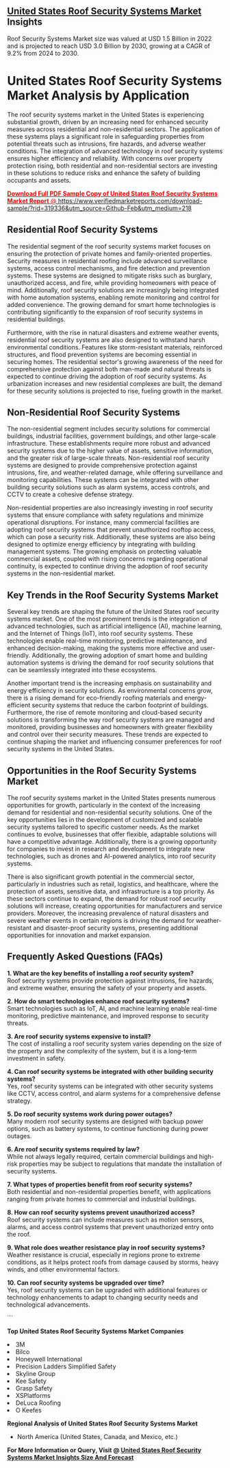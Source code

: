 <h2><a href="https://www.verifiedmarketreports.com/download-sample/?rid=319336&amp;utm_source=Github-Feb&amp;utm_medium=218" target="_blank">United States Roof Security Systems Market</a> Insights</h2><p>Roof Security Systems Market size was valued at USD 1.5 Billion in 2022 and is projected to reach USD 3.0 Billion by 2030, growing at a CAGR of 9.2% from 2024 to 2030.</p><p> <h1>United States Roof Security Systems Market Analysis by Application</h1> <p>The roof security systems market in the United States is experiencing substantial growth, driven by an increasing need for enhanced security measures across residential and non-residential sectors. The application of these systems plays a significant role in safeguarding properties from potential threats such as intrusions, fire hazards, and adverse weather conditions. The integration of advanced technology in roof security systems ensures higher efficiency and reliability. With concerns over property protection rising, both residential and non-residential sectors are investing in these solutions to reduce risks and enhance the safety of building occupants and assets. <a href="#"><p><span class=""><span style="color: #ff0000;"><strong>Download Full PDF Sample Copy of United States Roof Security Systems Market Report</strong> @ </span><a href="https://www.verifiedmarketreports.com/download-sample/?rid=319336&amp;utm_source=Github-Feb&amp;utm_medium=218" target="_blank">https://www.verifiedmarketreports.com/download-sample/?rid=319336&amp;utm_source=Github-Feb&amp;utm_medium=218</a></span></p></a></p> <h2>Residential Roof Security Systems</h2> <p>The residential segment of the roof security systems market focuses on ensuring the protection of private homes and family-oriented properties. Security measures in residential roofing include advanced surveillance systems, access control mechanisms, and fire detection and prevention systems. These systems are designed to mitigate risks such as burglary, unauthorized access, and fire, while providing homeowners with peace of mind. Additionally, roof security solutions are increasingly being integrated with home automation systems, enabling remote monitoring and control for added convenience. The growing demand for smart home technologies is contributing significantly to the expansion of roof security systems in residential buildings.</p> <p>Furthermore, with the rise in natural disasters and extreme weather events, residential roof security systems are also designed to withstand harsh environmental conditions. Features like storm-resistant materials, reinforced structures, and flood prevention systems are becoming essential in securing homes. The residential sector's growing awareness of the need for comprehensive protection against both man-made and natural threats is expected to continue driving the adoption of roof security systems. As urbanization increases and new residential complexes are built, the demand for these security solutions is projected to rise, fueling growth in the market.</p> <h2>Non-Residential Roof Security Systems</h2> <p>The non-residential segment includes security solutions for commercial buildings, industrial facilities, government buildings, and other large-scale infrastructure. These establishments require more robust and advanced security systems due to the higher value of assets, sensitive information, and the greater risk of large-scale threats. Non-residential roof security systems are designed to provide comprehensive protection against intrusions, fire, and weather-related damage, while offering surveillance and monitoring capabilities. These systems can be integrated with other building security solutions such as alarm systems, access controls, and CCTV to create a cohesive defense strategy.</p> <p>Non-residential properties are also increasingly investing in roof security systems that ensure compliance with safety regulations and minimize operational disruptions. For instance, many commercial facilities are adopting roof security systems that prevent unauthorized rooftop access, which can pose a security risk. Additionally, these systems are also being designed to optimize energy efficiency by integrating with building management systems. The growing emphasis on protecting valuable commercial assets, coupled with rising concerns regarding operational continuity, is expected to continue driving the adoption of roof security systems in the non-residential market.</p> <h2>Key Trends in the Roof Security Systems Market</h2> <p>Several key trends are shaping the future of the United States roof security systems market. One of the most prominent trends is the integration of advanced technologies, such as artificial intelligence (AI), machine learning, and the Internet of Things (IoT), into roof security systems. These technologies enable real-time monitoring, predictive maintenance, and enhanced decision-making, making the systems more effective and user-friendly. Additionally, the growing adoption of smart home and building automation systems is driving the demand for roof security solutions that can be seamlessly integrated into these ecosystems.</p> <p>Another important trend is the increasing emphasis on sustainability and energy efficiency in security solutions. As environmental concerns grow, there is a rising demand for eco-friendly roofing materials and energy-efficient security systems that reduce the carbon footprint of buildings. Furthermore, the rise of remote monitoring and cloud-based security solutions is transforming the way roof security systems are managed and monitored, providing businesses and homeowners with greater flexibility and control over their security measures. These trends are expected to continue shaping the market and influencing consumer preferences for roof security systems in the United States.</p> <h2>Opportunities in the Roof Security Systems Market</h2> <p>The roof security systems market in the United States presents numerous opportunities for growth, particularly in the context of the increasing demand for residential and non-residential security solutions. One of the key opportunities lies in the development of customized and scalable security systems tailored to specific customer needs. As the market continues to evolve, businesses that offer flexible, adaptable solutions will have a competitive advantage. Additionally, there is a growing opportunity for companies to invest in research and development to integrate new technologies, such as drones and AI-powered analytics, into roof security systems.</p> <p>There is also significant growth potential in the commercial sector, particularly in industries such as retail, logistics, and healthcare, where the protection of assets, sensitive data, and infrastructure is a top priority. As these sectors continue to expand, the demand for robust roof security solutions will increase, creating opportunities for manufacturers and service providers. Moreover, the increasing prevalence of natural disasters and severe weather events in certain regions is driving the demand for weather-resistant and disaster-proof security systems, presenting additional opportunities for innovation and market expansion.</p> <h2>Frequently Asked Questions (FAQs)</h2> <p><strong>1. What are the key benefits of installing a roof security system?</strong><br>Roof security systems provide protection against intrusions, fire hazards, and extreme weather, ensuring the safety of your property and assets.</p> <p><strong>2. How do smart technologies enhance roof security systems?</strong><br>Smart technologies such as IoT, AI, and machine learning enable real-time monitoring, predictive maintenance, and improved response to security threats.</p> <p><strong>3. Are roof security systems expensive to install?</strong><br>The cost of installing a roof security system varies depending on the size of the property and the complexity of the system, but it is a long-term investment in safety.</p> <p><strong>4. Can roof security systems be integrated with other building security systems?</strong><br>Yes, roof security systems can be integrated with other security systems like CCTV, access control, and alarm systems for a comprehensive defense strategy.</p> <p><strong>5. Do roof security systems work during power outages?</strong><br>Many modern roof security systems are designed with backup power options, such as battery systems, to continue functioning during power outages.</p> <p><strong>6. Are roof security systems required by law?</strong><br>While not always legally required, certain commercial buildings and high-risk properties may be subject to regulations that mandate the installation of security systems.</p> <p><strong>7. What types of properties benefit from roof security systems?</strong><br>Both residential and non-residential properties benefit, with applications ranging from private homes to commercial and industrial buildings.</p> <p><strong>8. How can roof security systems prevent unauthorized access?</strong><br>Roof security systems can include measures such as motion sensors, alarms, and access control systems that prevent unauthorized entry onto the roof.</p> <p><strong>9. What role does weather resistance play in roof security systems?</strong><br>Weather resistance is crucial, especially in regions prone to extreme conditions, as it helps protect roofs from damage caused by storms, heavy winds, and other environmental factors.</p> <p><strong>10. Can roof security systems be upgraded over time?</strong><br>Yes, roof security systems can be upgraded with additional features or technology enhancements to adapt to changing security needs and technological advancements.</p> ```</p><p><strong>Top United States Roof Security Systems Market Companies</strong></p><div data-test-id=""><p><li>3M</li><li> Bilco</li><li> Honeywell International</li><li> Precision Ladders Simplified Safety</li><li> Skyline Group</li><li> Kee Safety</li><li> Grasp Safety</li><li> XSPlatforms</li><li> DeLuca Roofing</li><li> O Keefes</li></p><div><strong>Regional Analysis of&nbsp;United States Roof Security Systems Market</strong></div><ul><li dir="ltr"><p dir="ltr">North America&nbsp;(United States, Canada, and Mexico, etc.)</p></li></ul><p><strong>For More Information or Query, Visit @&nbsp;</strong><strong><a href="https://www.verifiedmarketreports.com/product/roof-security-systems-market/?utm_source=Github-Feb&amp;utm_medium=218" target="_blank">United States Roof Security Systems Market Insights Size And Forecast</a></strong></p></div>

